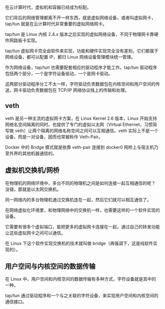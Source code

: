 





在云计算时代，虚拟机和容器已经成为标配。

它们背后的网络管理都离不开一样东西，就是虚拟网络设备，或者叫虚拟网卡，tap/tun 就是在云计算时代非常重要的虚拟网络网卡。







tap/tun 是 Linux 内核 2.4.x 版本之后实现的虚拟网络设备，不同于物理网卡靠硬件网路板卡实现。

tap/tun 虚拟网卡完全由软件来实现，功能和硬件实现完全没有差别，它们都属于网络设备，都可以配置 IP，都归 Linux 网络设备管理模块统一管理。

作为网络设备，tap/tun 也需要配套相应的驱动程序才能工作。tap/tun 驱动程序包括两个部分，一个是字符设备驱动，一个是网卡驱动。

这两部分驱动程序分工不太一样，字符驱动负责数据包在内核空间和用户空间的传送，网卡驱动负责数据包在 TCP/IP 网络协议栈上的传输和处理。







## veth

veth 是另一种主流的虚拟网卡方案，在 Linux Kernel 2.6 版本，Linux 开始支持网络名空间隔离的同时。也提供了专门的虚拟以太网（Virtual Ethernet，习惯简写做 veth）让两个隔离的网络名称空间之间可以互相通信。veth 实际上不是一个设备，而是一对设备，因而也常被称作 Veth-Pair。



Docker 中的 Bridge 模式就是依靠 veth-pair 连接到 docker0 网桥上与宿主机乃至外界的其他机器通信的。





## 虚拟机交换机/网桥

在物理机的网络环境中，多台不同的物理机之间是如何连接一起互相通信的呢？ 没错，那就是以太网交换机。

同一网络内的多台物理机通过交换机连在一起，然后它们就可以相互通信了。



在网络虚拟化环境里，和物理网络中的交换机一样，也需要这样的一个软件实现的设备。

它需要有很多个虚拟端口，能把更多的虚拟网卡连接在一起，通过自己的转发功能让这些虚拟网卡之间可以通信。 

在 Linux 下这个软件实现交换机的技术就叫做 bridge（再强调下，这是纯软件实现的）。

 

## 用户空间与内核空间的数据传输



在 Linux 中，用户空间和内核空间的数据传输有多种方式，字符设备就是其中的一种。

tap/tun 通过驱动程序和一个与之关联的字符设备，来实现用户空间和内核空间的通信接口。